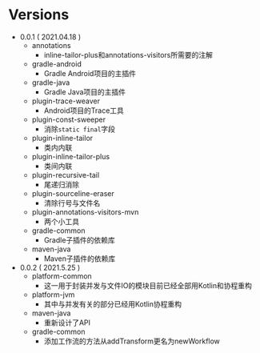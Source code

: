 # Versions

- 0.0.1 ( 2021.04.18 )
  - annotations
    - inline-tailor-plus和annotations-visitors所需要的注解
  - gradle-android
    - Gradle Android项目的主插件
  - gradle-java
    - Gradle Java项目的主插件
  - plugin-trace-weaver
    - Android项目的Trace工具
  - plugin-const-sweeper
    - 消除`static final`字段
  - plugin-inline-tailor
    - 类内内联
  - plugin-inline-tailor-plus
    - 类间内联
  - plugin-recursive-tail
    - 尾递归消除
  - plugin-sourceline-eraser
    - 清除行号与文件名
  - plugin-annotations-visitors-mvn
    - 两个小工具
  - gradle-common
    - Gradle子插件的依赖库
  - maven-java
    - Maven子插件的依赖库
- 0.0.2 ( 2021.5.25 )
  - platform-common
    - 这一用于封装并发与文件IO的模块目前已经全部用Kotlin和协程重构
  - platform-jvm
    - 其中与并发有关的部分已经用Kotlin协程重构
  - maven-java
    - 重新设计了API
  - gradle-common
    - 添加工作流的方法从addTransform更名为newWorkflow
